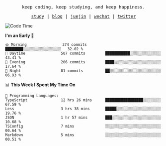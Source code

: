 <p align="center">
  <samp>
    <span>keep coding, keep studying, and keep happiness.</span>
  </samp>
</p>

<p align="center">
  <samp>
    <a href="https://github.com/ouduidui/fe-study">study</a> |
    <a href="https://deweyou.me">blog</a>  |
    <a href="https://juejin.cn/user/4309700183594366">juejin</a> |
    <a href="https://user-images.githubusercontent.com/54696834/165071004-6509e3f2-90c3-448c-9d92-3da42b0c2021.jpeg">wechat</a> |
    <a href="https://twitter.com/ouduidui">twitter</a>
  </samp>
</p>

<!--START_SECTION:waka-->
![Code Time](http://img.shields.io/badge/Code%20Time-3%2C608%20hrs%2031%20mins-blue)

**I'm an Early 🐤** 

```text
🌞 Morning                374 commits         ████████░░░░░░░░░░░░░░░░░   32.02 % 
🌆 Daytime                507 commits         ███████████░░░░░░░░░░░░░░   43.41 % 
🌃 Evening                206 commits         ████░░░░░░░░░░░░░░░░░░░░░   17.64 % 
🌙 Night                  81 commits          ██░░░░░░░░░░░░░░░░░░░░░░░   06.93 % 
```


📊 **This Week I Spent My Time On** 

```text
💬 Programming Languages: 
TypeScript               12 hrs 26 mins      █████████████████░░░░░░░░   67.59 % 
Less                     3 hrs 38 mins       █████░░░░░░░░░░░░░░░░░░░░   19.76 % 
JSON                     1 hr 57 mins        ███░░░░░░░░░░░░░░░░░░░░░░   10.68 % 
TSConfig                 7 mins              ░░░░░░░░░░░░░░░░░░░░░░░░░   00.64 % 
Markdown                 5 mins              ░░░░░░░░░░░░░░░░░░░░░░░░░   00.51 % 
```


<!--END_SECTION:waka-->

